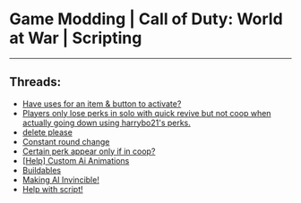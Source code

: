 # Game Modding |  Call of Duty: World at War | Scripting
---
## Threads:
<ul>
<li><a href="{ '/wiki/threads/2521.html' | relative_url }">Have uses for an item & button to activate?</a></li>
<li><a href="{ '/wiki/threads/3255.html' | relative_url }">Players only lose perks in solo with quick revive but not coop when actually going down using harrybo21's perks.</a></li>
<li><a href="{ '/wiki/threads/2769.html' | relative_url }">delete please</a></li>
<li><a href="{ '/wiki/threads/2526.html' | relative_url }">Constant round change</a></li>
<li><a href="{ '/wiki/threads/2525.html' | relative_url }">Certain perk appear only if in coop?</a></li>
<li><a href="{ '/wiki/threads/2524.html' | relative_url }">[Help] Custom Ai Animations</a></li>
<li><a href="{ '/wiki/threads/2523.html' | relative_url }">Buildables</a></li>
<li><a href="{ '/wiki/threads/2522.html' | relative_url }">Making AI Invincible!</a></li>
<li><a href="{ '/wiki/threads/2520.html' | relative_url }">Help with script!</a></li>
</ul>
